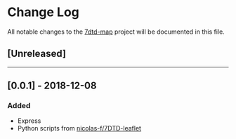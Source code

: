 # Change Log
All notable changes to the [7dtd-map](https://github.com/josefaidt/7dtd-map) project will be documented in this file.

## [Unreleased]
---
## [0.0.1] - 2018-12-08

### Added
- Express
- Python scripts from [nicolas-f/7DTD-leaflet](https://github.com/nicolas-f/7DTD-leaflet)